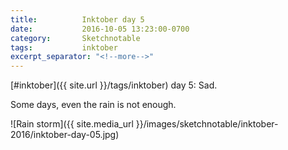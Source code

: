 ```yaml
---
title:          Inktober day 5
date:           2016-10-05 13:23:00-0700
category:       Sketchnotable
tags:           inktober
excerpt_separator: "<!--more-->"
---
```

[#inktober]({{ site.url }}/tags/inktober) day 5: Sad.

Some days, even the rain is not enough.

![Rain storm]({{ site.media_url }}/images/sketchnotable/inktober-2016/inktober-day-05.jpg)

<!--more-->
